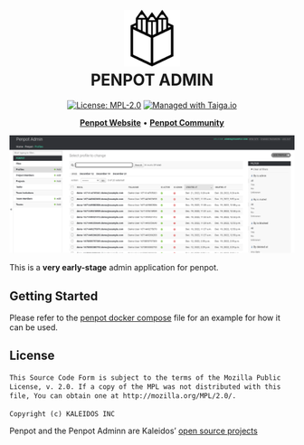 [uri_license]: https://www.mozilla.org/en-US/MPL/2.0
[uri_license_image]: https://img.shields.io/badge/MPL-2.0-blue.svg

<h1 align="center">
  <br>
  <img style="width:100px" src="images/logo.svg" alt="PENPOT">
  <br>
  PENPOT ADMIN
</h1>

<p align="center">
    <a href="https://www.mozilla.org/en-US/MPL/2.0" rel="nofollow"><img src="https://camo.githubusercontent.com/3fcf3d6b678ea15fde3cf7d6af0e242160366282d62a7c182d83a50bfee3f45e/68747470733a2f2f696d672e736869656c64732e696f2f62616467652f4d504c2d322e302d626c75652e737667" alt="License: MPL-2.0" data-canonical-src="https://img.shields.io/badge/MPL-2.0-blue.svg" style="max-width:100%;"></a>
    <a href="https://tree.taiga.io/project/penpot/" title="Managed with Taiga.io" rel="nofollow">
        <img src="https://camo.githubusercontent.com/4a1d1112f0272e3393b1e8da312ff4435418e9e2eb4c0964881e3680f90a653c/68747470733a2f2f696d672e736869656c64732e696f2f62616467652f6d616e61676564253230776974682d54414947412e696f2d3730396631342e737667" alt="Managed with Taiga.io" data-canonical-src="https://img.shields.io/badge/managed%20with-TAIGA.io-709f14.svg" style="max-width:100%;"></a>
</p>

<p align="center">
  <a href="https://penpot.app/"><b>Penpot Website</b></a> •
  <a href="https://community.penpot.app/"><b>Penpot Community</b></a>
</p>

<p align="center">
  <img src="images/main.png" alt="thumbnail">
</p>

This is a **very early-stage** admin application for penpot.

## Getting Started

Please refer to the [penpot docker compose][1] file for an example for
how it can be used.

[1]: https://github.com/penpot/penpot/blob/develop/docker/images/docker-compose.yaml

## License ##

```
This Source Code Form is subject to the terms of the Mozilla Public
License, v. 2.0. If a copy of the MPL was not distributed with this
file, You can obtain one at http://mozilla.org/MPL/2.0/.

Copyright (c) KALEIDOS INC
```
Penpot and the Penpot Adminn are Kaleidos’ [open source projects](https://kaleidos.net/products)
